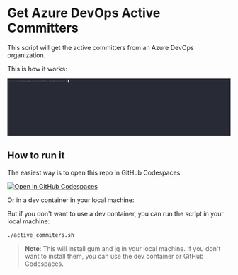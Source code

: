# Get Azure DevOps Active Committers

This script will get the active committers from an Azure DevOps organization.

This is how it works:

<img src="images/640634.gif" />

## How to run it

The easiest way is to open this repo in GitHub Codespaces:

[![Open in GitHub Codespaces](https://github.com/codespaces/badge.svg)](https://codespaces.new/0gis0/get-a)


Or in a dev container in your local machine:

But if you don't want to use a dev container, you can run the script in your local machine:

```bash
./active_commiters.sh
```

> **Note**: This will install gum and jq in your local machine. If you don't want to install them, you can use the dev container or GitHub Codespaces.